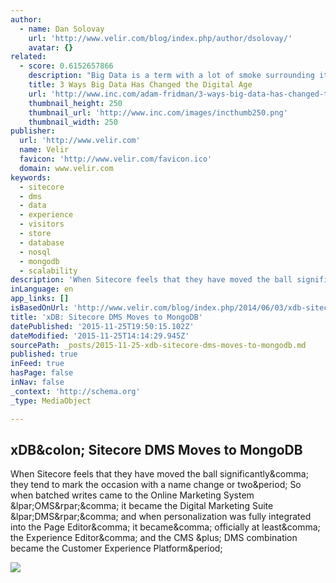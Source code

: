 ```yaml
---
author:
  - name: Dan Solovay
    url: 'http://www.velir.com/blog/index.php/author/dsolovay/'
    avatar: {}
related:
  - score: 0.6152657866
    description: "Big Data is a term with a lot of smoke surrounding it. Asking nearly anyone to define it generally brings the same results - a few shrugs and maybe a half-hearted explanation here and there. This is a problem, though, because Big Data is a big part of business and it's growing faster than ever."
    title: 3 Ways Big Data Has Changed the Digital Age
    url: 'http://www.inc.com/adam-fridman/3-ways-big-data-has-changed-the-digital-age.html'
    thumbnail_height: 250
    thumbnail_url: 'http://www.inc.com/images/incthumb250.png'
    thumbnail_width: 250
publisher:
  url: 'http://www.velir.com'
  name: Velir
  favicon: 'http://www.velir.com/favicon.ico'
  domain: www.velir.com
keywords:
  - sitecore
  - dms
  - data
  - experience
  - visitors
  - store
  - database
  - nosql
  - mongodb
  - scalability
description: 'When Sitecore feels that they have moved the ball significantly, they tend to mark the occasion with a name change or two. So when batched writes came to the Online Marketing System (OMS), it became the Digital Marketing Suite (DMS), and when personalization was fully integrated into the Page Editor, it became, officially at least, the Experience Editor, and the CMS + DMS combination became the Customer Experience Platform.'
inLanguage: en
app_links: []
isBasedOnUrl: 'http://www.velir.com/blog/index.php/2014/06/03/xdb-sitecore-dms-moves-to-mongodb/'
title: 'xDB: Sitecore DMS Moves to MongoDB'
datePublished: '2015-11-25T19:50:15.102Z'
dateModified: '2015-11-25T14:14:29.945Z'
sourcePath: _posts/2015-11-25-xdb-sitecore-dms-moves-to-mongodb.md
published: true
inFeed: true
hasPage: false
inNav: false
_context: 'http://schema.org'
_type: MediaObject

---
```

<article style=""><h1>xDB&amp;colon; Sitecore DMS Moves to MongoDB</h1><p>When Sitecore feels that they have moved the ball significantly&amp;comma; they tend to mark the occasion with a name change or two&amp;period; So when batched writes came to the Online Marketing System &amp;lpar;OMS&amp;rpar;&amp;comma; it became the Digital Marketing Suite &amp;lpar;DMS&amp;rpar;&amp;comma; and when personalization was fully integrated into the Page Editor&amp;comma; it became&amp;comma; officially at least&amp;comma; the Experience Editor&amp;comma; and the CMS &amp;plus; DMS combination became the Customer Experience Platform&amp;period;</p><img src="http://www.velir.com/blog/wp-content/uploads/2014/06/Json-Document.png" /></article>